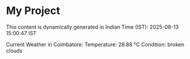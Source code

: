 # My Project

This content is dynamically generated in Indian Time (IST): 2025-08-13 15:00:47 IST


Current Weather in Coimbatore:
Temperature: 28.88 °C
Condition: broken clouds
